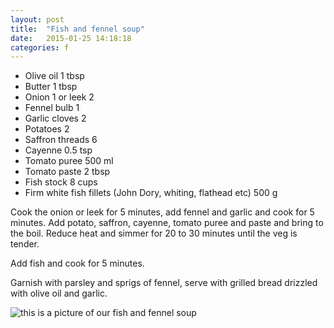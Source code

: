 ```yaml
---
layout: post
title:  "Fish and fennel soup"
date:   2015-01-25 14:18:18
categories: f
---
```


* Olive oil 1 tbsp
* Butter 1 tbsp
* Onion 1 or leek 2
* Fennel bulb 1
* Garlic cloves 2
* Potatoes 2
* Saffron threads 6
* Cayenne 0.5 tsp
* Tomato puree 500 ml
* Tomato paste 2 tbsp
* Fish stock 8 cups
* Firm white fish fillets (John Dory, whiting, flathead etc) 500 g

Cook the onion or leek for 5 minutes, add fennel and garlic and cook for 5 minutes. Add potato, saffron, cayenne, tomato puree and paste and bring to the boil. Reduce heat and simmer for 20 to 30 minutes until the veg is tender.

Add fish and cook for 5 minutes.

Garnish with parsley and sprigs of fennel, serve with grilled bread drizzled with olive oil and garlic.

![this is a picture of our fish and fennel soup](images/fish_and_fennel_soup.jpg)
